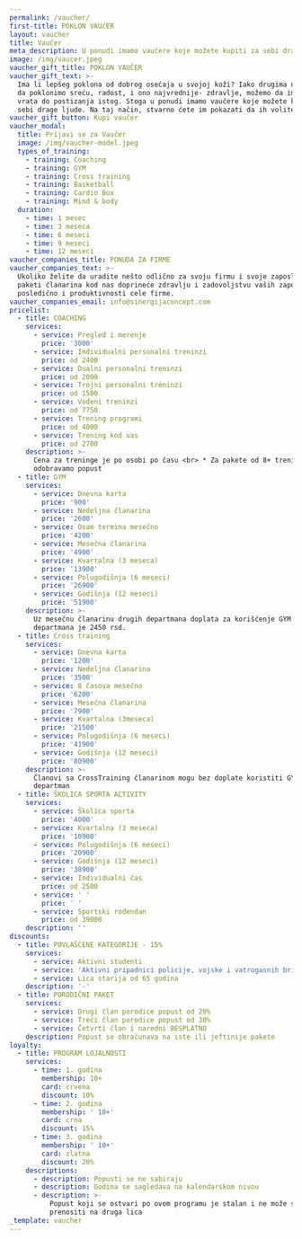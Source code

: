 ```yaml
---
permalink: /vaucher/
first-title: POKLON VAUčER
layout: vaucher
title: Vaučer
meta_description: U ponudi imamo vaučere koje možete kupiti za sebi drage ljude.
image: /img/vaucer.jpeg
vaucher_gift_title: POKLON VAUČER
vaucher_gift_text: >-
  Ima li lepšeg poklona od dobrog osećaja u svojoj koži? Iako drugima ne možemo
  da poklonimo sreću, radost, i ono najvrednije- zdravlje, možemo da im otvorimo
  vrata do postizanja istog. Stoga u ponudi imamo vaučere koje možete kupiti za
  sebi drage ljude. Na taj način, stvarno ćete im pokazati da ih volite!
vaucher_gift_button: Kupi vaučer
vaucher_modal:
  title: Prijavi se za Vaučer
  image: /img/vaucher-model.jpeg
  types_of_training:
    - training: Coaching
    - training: GYM
    - training: Cross training
    - training: Basketball
    - training: Cardio Box
    - training: Mind & body
  duration:
    - time: 1 mesec
    - time: 3 meseca
    - time: 6 meseci
    - time: 9 meseci
    - time: 12 meseci
vaucher_companies_title: PONUDA ZA FIRME
vaucher_companies_text: >-
  Ukoliko želite da uradite nešto odlično za svoju firmu i svoje zaposlene,
  paketi članarina kod nas doprineće zdravlju i zadovoljstvu vaših zaposlenih, a
  posledično i produktivnosti cele firme.
vaucher_companies_email: info@sinergijaconcept.com
pricelist:
  - title: COACHING
    services:
      - service: Pregled i merenje
        price: '3000'
      - service: Individualni personalni treninzi
        price: od 2400
      - service: Dualni personalni treninzi
        price: od 2000
      - service: Trojni personalni treninzi
        price: od 1500
      - service: Vođeni treninzi
        price: od 7750
      - service: Trening programi
        price: od 4000
      - service: Trening kod vas
        price: od 2700
    description: >-
      Cena za treninge je po osobi po času <br> * Za pakete od 8+ treninga
      odobravamo popust
  - title: GYM
    services:
      - service: Dnevna karta
        price: '900'
      - service: Nedeljna članarina
        price: '2600'
      - service: Osam termina mesečno
        price: '4200'
      - service: Mesečna članarina
        price: '4900'
      - service: Kvartalna (3 meseca)
        price: '13900'
      - service: Polugodišnja (6 meseci)
        price: '26900'
      - service: Godišnja (12 meseci)
        price: '51900'
    description: >-
      Uz mesečnu članarinu drugih departmana doplata za korišćenje GYM
      departmana je 2450 rsd.
  - title: Cross training
    services:
      - service: Dnevna karta
        price: '1200'
      - service: Nedeljna članarina
        price: '3500'
      - service: 8 časova mesečno
        price: '6200'
      - service: Mesečna članarina
        price: '7900'
      - service: Kvartalna (3meseca)
        price: '21500'
      - service: Polugodišnja (6 meseci)
        price: '41900'
      - service: Godišnja (12 meseci)
        price: '80900'
    description: >-
      Članovi sa CrossTraining članarinom mogu bez doplate koristiti GYM
      departman
  - title: ŠKOLICA SPORTA ACTIVITY
    services:
      - service: Školica sporta
        price: '4000'
      - service: Kvartalna (3 meseca)
        price: '10900'
      - service: Polugodišnja (6 meseci)
        price: '20900'
      - service: Godišnja (12 meseci)
        price: '38900'
      - service: Individualni čas
        price: od 2500
      - service: ' '
        price: ' '
      - service: Sportski rođendan
        price: od 39000
    description: ''
discounts:
  - title: POVLAŠĆENE KATEGORIJE - 15%
    services:
      - service: Aktivni studenti
      - service: 'Aktivni pripadnici policije, vojske i vatrogasnih brigada'
      - service: Lica starija od 65 godina
    description: '-'
  - title: PORODIČNI PAKET
    services:
      - service: Drugi član porodice popust od 20%
      - service: Treći član porodice popust od 30%
      - service: Četvrti član i naredni BESPLATNO
    description: Popust se obračunava na iste ili jeftinije pakete
loyalty:
  - title: PROGRAM LOJALNOSTI
    services:
      - time: 1. godina
        membership: 10+
        card: crvena
        discount: 10%
      - time: 2. godina
        membership: ' 10+'
        card: crna
        discount: 15%
      - time: 3. godina
        membership: ' 10+'
        card: zlatna
        discount: 20%
    descriptions:
      - description: Popusti se ne sabiraju
      - description: Godina se sagledava na kalendarskom nivou
      - description: >-
          Popust koji se ostvari po ovom programu je stalan i ne može se
          prenositi na druga lica
_template: vaucher
---
```


